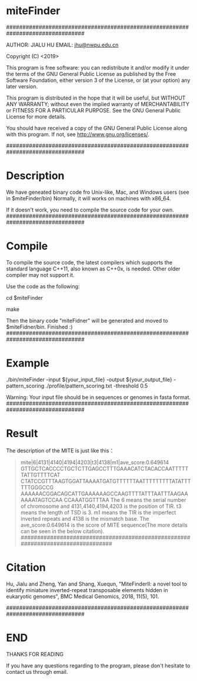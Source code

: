 # miteFinder
################################################################################

AUTHOR: JIALU HU
EMAIL: jhu@nwpu.edu.cn

Copyright (C) <2019>  <Jialu Hu>

This program is free software: you can redistribute it and/or modify
it under the terms of the GNU General Public License as published by
the Free Software Foundation, either version 3 of the License, or
(at your option) any later version.

This program is distributed in the hope that it will be useful,
but WITHOUT ANY WARRANTY; without even the implied warranty of
MERCHANTABILITY or FITNESS FOR A PARTICULAR PURPOSE.  See the
GNU General Public License for more details.

You should have received a copy of the GNU General Public License
along with this program.  If not, see <http://www.gnu.org/licenses/>.

################################################################################

# Description

We have geneated binary code fro Unix-like, Mac, and Windows users (see in $miteFinder/bin)
Normally, it will works on machines with x86_64.

If it doesn't work, you need to compile the source code for your own.
################################################################################

# Compile

To compile the source code, the latest compilers which supports the standard language C++11, also known as C++0x, is needed. Other older compiler may not support it.

Use the code as the following:

cd $miteFinder

make

Then the binary code "miteFidner" will be generated and moved to $miteFidner/bin. 
Finished :)
################################################################################

# Example

./bin/miteFinder -input ${your_input_file} -output ${your_output_file} -pattern_scoring ./profile/pattern_scoring.txt -threshold 0.5

Warning: Your input file should be in sequences or genomes in fasta format.
################################################################################

# Result
The description of the MITE is just like this：
>mite|6|4131|4140|4194|4203|t3|4138|m1|ave_score:0.649614
GTTGCTCACCCCTGCTCTTGAGCCTTTGAAACATCTACACCAATTTTTTATTGTTTTCAT
CTATCCGTTTAAGTGGATTAAAATGATGTTTTTTAATTTTTTTTTATATTTTTTGGGCCG
AAAAAACGGACAGCATTGAAAAAAGCCAAGTTTTATTTAATTTAAGAAAAAATAGTCCAA
CCAAATGGTTTAA
The 6 means the serial number of chromosome and 4131,4140,4194,4203 is the position of TIR. t3 means the length of TSD is 3. m1 means the TIR is the imperfect inverted repeats and 4138 is the mismatch base. The ave_score:0.649614 is the score of MITE sequence(The more details can be seen in the below citation).
################################################################################

# Citation

Hu, Jialu and Zheng, Yan and Shang, Xuequn, "MiteFinderII: a novel tool to identify miniature inverted-repeat transposable elements hidden in eukaryotic genomes", BMC Medical Genomics, 2018, 11(5), 101.

################################################################################
# END
THANKS FOR READING

If you have any questions regarding to the program, please don't hesitate to contact us through email.
